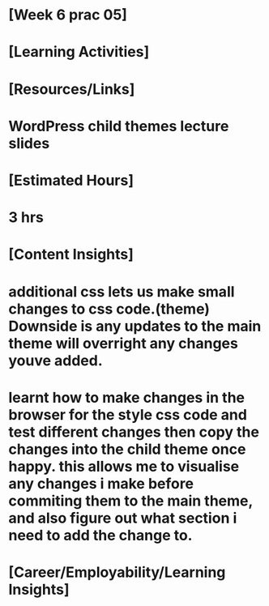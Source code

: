 # [Week 6 prac 05]

# [Learning Activities]


# [Resources/Links]

# WordPress child themes lecture slides

# 

# [Estimated Hours]

# 3 hrs

# [Content Insights]
# additional css lets us make small changes to css code.(theme) Downside is any updates to the main theme will overright any changes youve added.

# learnt how to make changes in the browser for the style css code and test different changes then copy the changes into the child theme once happy. this allows me to visualise any changes i make before commiting them to the main theme, and also figure out what section i need to add the change to.

# [Career/Employability/Learning Insights]
